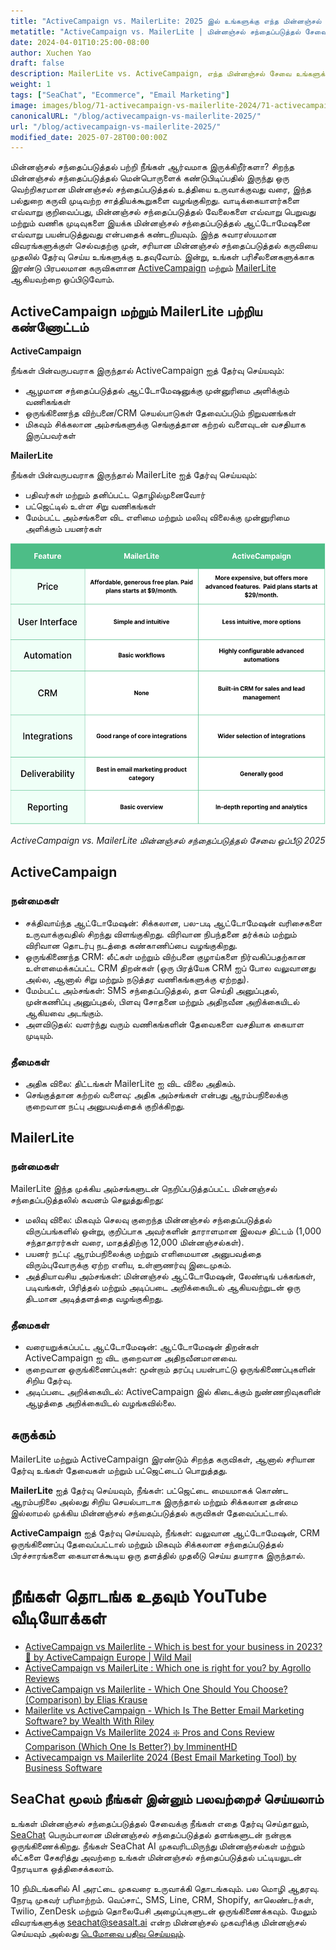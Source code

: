 ```yaml
---
title: "ActiveCampaign vs. MailerLite: 2025 இல் உங்களுக்கு எந்த மின்னஞ்சல் சந்தைப்படுத்தல் சேவை சரியானது?"
metatitle: "ActiveCampaign vs. MailerLite | மின்னஞ்சல் சந்தைப்படுத்தல் சேவை 2025?"
date: 2024-04-01T10:25:00-08:00
author: Xuchen Yao
draft: false
description: MailerLite vs. ActiveCampaign, எந்த மின்னஞ்சல் சேவை உங்களுக்கு சரியானது? எங்கள் ஆழமான ஒப்பீடு அம்சங்கள், விலை நிர்ணயம் மற்றும் பலவற்றை உடைக்கிறது.
weight: 1
tags: ["SeaChat", "Ecommerce", "Email Marketing"]
image: images/blog/71-activecampaign-vs-mailerlite-2024/71-activecampaign-vs-mailerlite-2024.jpg
canonicalURL: "/blog/activecampaign-vs-mailerlite-2025/"
url: "/blog/activecampaign-vs-mailerlite-2025/"
modified_date: 2025-07-28T00:00:00Z
---
```


மின்னஞ்சல் சந்தைப்படுத்தல் பற்றி நீங்கள் ஆர்வமாக இருக்கிறீர்களா? சிறந்த மின்னஞ்சல் சந்தைப்படுத்தல் மென்பொருளைக் கண்டுபிடிப்பதில் இருந்து ஒரு வெற்றிகரமான மின்னஞ்சல் சந்தைப்படுத்தல் உத்தியை உருவாக்குவது வரை, இந்த பல்துறை கருவி முடிவற்ற சாத்தியக்கூறுகளை வழங்குகிறது. வாடிக்கையாளர்களை எவ்வாறு குறிவைப்பது, மின்னஞ்சல் சந்தைப்படுத்தல் வேலைகளை எவ்வாறு பெறுவது மற்றும் வணிக முடிவுகளை இயக்க மின்னஞ்சல் சந்தைப்படுத்தல் ஆட்டோமேஷனை எவ்வாறு பயன்படுத்துவது என்பதைக் கண்டறியவும். இந்த சுவாரஸ்யமான விவரங்களுக்குள் செல்வதற்கு முன், சரியான மின்னஞ்சல் சந்தைப்படுத்தல் கருவியை முதலில் தேர்வு செய்ய உங்களுக்கு உதவுவோம். இன்று, உங்கள் பரிசீலனைகளுக்காக இரண்டு பிரபலமான கருவிகளான [ActiveCampaign](https://www.activecampaign.com/) மற்றும் [MailerLite](https://www.mailerlite.com/) ஆகியவற்றை ஒப்பிடுவோம்.


## ActiveCampaign மற்றும் MailerLite பற்றிய கண்ணோட்டம்

**ActiveCampaign**

நீங்கள் பின்வருபவராக இருந்தால் ActiveCampaign ஐத் தேர்வு செய்யவும்:

- ஆழமான சந்தைப்படுத்தல் ஆட்டோமேஷனுக்கு முன்னுரிமை அளிக்கும் வணிகங்கள்
- ஒருங்கிணைந்த விற்பனை/CRM செயல்பாடுகள் தேவைப்படும் நிறுவனங்கள்
- மிகவும் சிக்கலான அம்சங்களுக்கு செங்குத்தான கற்றல் வளைவுடன் வசதியாக இருப்பவர்கள்


**MailerLite**

நீங்கள் பின்வருபவராக இருந்தால் MailerLite ஐத் தேர்வு செய்யவும்:

- பதிவர்கள் மற்றும் தனிப்பட்ட தொழில்முனைவோர்
- பட்ஜெட்டில் உள்ள சிறு வணிகங்கள்
- மேம்பட்ட அம்சங்களை விட எளிமை மற்றும் மலிவு விலைக்கு முன்னுரிமை அளிக்கும் பயனர்கள்

<center>
<img height="450px" src="/images/blog/71-activecampaign-vs-mailerlite-2024/activecampaign-and-mailerlite-email-marketing-service-comparison-2024.png" alt="ActiveCampaign vs. MailerLite மின்னஞ்சல் சந்தைப்படுத்தல் சேவை ஒப்பீடு 2025"/>

*ActiveCampaign vs. MailerLite மின்னஞ்சல் சந்தைப்படுத்தல் சேவை ஒப்பீடு 2025*
</center>

## ActiveCampaign

### நன்மைகள்

- சக்திவாய்ந்த ஆட்டோமேஷன்: சிக்கலான, பல-படி ஆட்டோமேஷன் வரிசைகளை உருவாக்குவதில் சிறந்து விளங்குகிறது. விரிவான நிபந்தனை தர்க்கம் மற்றும் விரிவான தொடர்பு நடத்தை கண்காணிப்பை வழங்குகிறது.
- ஒருங்கிணைந்த CRM: லீட்கள் மற்றும் விற்பனை குழாய்களை நிர்வகிப்பதற்கான உள்ளமைக்கப்பட்ட CRM திறன்கள் (ஒரு பிரத்யேக CRM ஐப் போல வலுவானது அல்ல, ஆனால் சிறு மற்றும் நடுத்தர வணிகங்களுக்கு ஏற்றது).
- மேம்பட்ட அம்சங்கள்: SMS சந்தைப்படுத்தல், தள செய்தி அனுப்புதல், முன்கணிப்பு அனுப்புதல், பிளவு சோதனை மற்றும் அதிநவீன அறிக்கையிடல் ஆகியவை அடங்கும்.
- அளவிடுதல்: வளர்ந்து வரும் வணிகங்களின் தேவைகளை வசதியாக கையாள முடியும்.

### தீமைகள்

- அதிக விலை: திட்டங்கள் MailerLite ஐ விட விலை அதிகம்.
- செங்குத்தான கற்றல் வளைவு: அதிக அம்சங்கள் என்பது ஆரம்பநிலைக்கு குறைவான நட்பு அனுபவத்தைக் குறிக்கிறது.

## MailerLite

### நன்மைகள்

MailerLite இந்த முக்கிய அம்சங்களுடன் நெறிப்படுத்தப்பட்ட மின்னஞ்சல் சந்தைப்படுத்தலில் கவனம் செலுத்துகிறது:
- மலிவு விலை: மிகவும் செலவு குறைந்த மின்னஞ்சல் சந்தைப்படுத்தல் விருப்பங்களில் ஒன்று, குறிப்பாக அவர்களின் தாராளமான இலவச திட்டம் (1,000 சந்தாதாரர்கள் வரை, மாதத்திற்கு 12,000 மின்னஞ்சல்கள்).
- பயனர் நட்பு: ஆரம்பநிலைக்கு மற்றும் எளிமையான அனுபவத்தை விரும்புவோருக்கு ஏற்ற எளிய, உள்ளுணர்வு இடைமுகம்.
- அத்தியாவசிய அம்சங்கள்: மின்னஞ்சல் ஆட்டோமேஷன், லேண்டிங் பக்கங்கள், படிவங்கள், பிரித்தல் மற்றும் அடிப்படை அறிக்கையிடல் ஆகியவற்றுடன் ஒரு திடமான அடித்தளத்தை வழங்குகிறது.

### தீமைகள்

- வரையறுக்கப்பட்ட ஆட்டோமேஷன்: ஆட்டோமேஷன் திறன்கள் ActiveCampaign ஐ விட குறைவான அதிநவீனமானவை.
- குறைவான ஒருங்கிணைப்புகள்: மூன்றாம் தரப்பு பயன்பாட்டு ஒருங்கிணைப்புகளின் சிறிய தேர்வு.
- அடிப்படை அறிக்கையிடல்: ActiveCampaign இல் கிடைக்கும் நுண்ணறிவுகளின் ஆழத்தை அறிக்கையிடல் வழங்கவில்லை.


## சுருக்கம்

MailerLite மற்றும் ActiveCampaign இரண்டும் சிறந்த கருவிகள், ஆனால் சரியான தேர்வு உங்கள் தேவைகள் மற்றும் பட்ஜெட்டைப் பொறுத்தது.

**MailerLite** ஐத் தேர்வு செய்யவும், நீங்கள்: பட்ஜெட்டை மையமாகக் கொண்ட ஆரம்பநிலை அல்லது சிறிய செயல்பாடாக இருந்தால் மற்றும் சிக்கலான தன்மை இல்லாமல் முக்கிய மின்னஞ்சல் சந்தைப்படுத்தல் கருவிகள் தேவைப்பட்டால்.

**ActiveCampaign** ஐத் தேர்வு செய்யவும், நீங்கள்: வலுவான ஆட்டோமேஷன், CRM ஒருங்கிணைப்பு தேவைப்பட்டால் மற்றும் மிகவும் சிக்கலான சந்தைப்படுத்தல் பிரச்சாரங்களை கையாளக்கூடிய ஒரு தளத்தில் முதலீடு செய்ய தயாராக இருந்தால்.

# நீங்கள் தொடங்க உதவும் YouTube வீடியோக்கள்

- [ActiveCampaign vs Mailerlite - Which is best for your business in 2023? 🧐 by ActiveCampaign Europe | Wild Mail](https://www.youtube.com/watch?v=qqMo1SWziKU)
- [ActiveCampaign vs MailerLite : Which one is right for you? by Agrollo Reviews](https://www.youtube.com/watch?v=S1nDBfY8WZM)
- [ActiveCampaign vs Mailerlite - Which One Should You Choose? (Comparison) by Elias Krause](https://www.youtube.com/watch?v=u8aa80NZVUk)
- [Mailerlite vs ActiveCampaign - Which Is The Better Email Marketing Software? by Wealth With Riley](https://www.youtube.com/watch?v=ag2gEqgoiiI)
- [ActiveCampaign Vs Mailerlite 2024 ❇️ Pros and Cons Review Comparison (Which One Is Better?) by ImminentHD](https://www.youtube.com/watch?v=pV8FF6O5Qow)
- [Activecampaign vs Mailerlite 2024 (Best Email Marketing Tool) by Business Software](https://www.youtube.com/watch?v=QDaEeuyyUtw)


## SeaChat மூலம் நீங்கள் இன்னும் பலவற்றைச் செய்யலாம்

உங்கள் மின்னஞ்சல் சந்தைப்படுத்தல் சேவைக்கு நீங்கள் எதை தேர்வு செய்தாலும், [SeaChat](https://chat.seasalt.ai/?utm_source=blog) பெரும்பாலான மின்னஞ்சல் சந்தைப்படுத்தல் தளங்களுடன் நன்றாக ஒருங்கிணைக்கிறது. நீங்கள் SeaChat AI முகவரிடமிருந்து மின்னஞ்சல்கள் மற்றும் லீட்களை சேகரித்து அவற்றை உங்கள் மின்னஞ்சல் சந்தைப்படுத்தல் பட்டியலுடன் நேரடியாக ஒத்திசைக்கலாம். 

10 நிமிடங்களில் AI அரட்டை முகவரை உருவாக்கி தொடங்கவும். பல மொழி ஆதரவு. நேரடி முகவர் பரிமாற்றம். வெப்சாட், SMS, Line, CRM, Shopify, காலெண்டர்கள், Twilio, ZenDesk மற்றும் தொலைபேசி அழைப்புகளுடன் ஒருங்கிணைக்கவும். மேலும் விவரங்களுக்கு [seachat@seasalt.ai](mailto:seameet@seasalt.ai) என்ற மின்னஞ்சல் முகவரிக்கு மின்னஞ்சல் செய்யவும் அல்லது [டெமோவை பதிவு செய்யவும்](https://meetings.hubspot.com/seasalt-ai/seasalt-meeting). 
